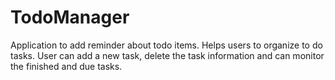# TodoManager

Application to add reminder about todo items.
Helps users to organize to do tasks.
User can add a new task, delete the task information and can monitor the finished and due tasks.
